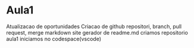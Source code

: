 # Aula1
Atualizacao de oportunidades
Criacao de github
repositori, branch, pull request, merge markdown
site gerador de readme.md
criamos repositorio aula1
iniciamos no codespace(vscode)
